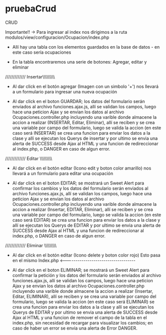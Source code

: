 # pruebaCrud
CRUD

Importante!! -> Para ingresar al index nos dirigimos a la ruta modulos/view/configuracion/Ocupacion/index.php

- Allí hay una tabla con los elementos guardados en la base de datos - en este caso sería ocupaciones

- En la tabla encontraremos una serie de botones: Agregar, editar y eliminar

///////////// Insertar\\\\\\\\\\\\\\\\\

- Al dar click en el botón agregar (Imagen con un simbolo '+') nos llevará a un formulario para ingresar una nueva ocupación

- Al dar click en el boton GUARDAR; los datos del formulario serán enviados al archivo funciones.ajax.js, allí se validan los campos, luego hace una peticion Ajax y 
  se envian los datos al archivo Ocupaciones.controller.php incluyendo una varible donde almacene la accion a realizar (INSERTAR, Editar, Eliminar), 
  allí se reciben y se crea una variable por campo del formulario, luego se valida la accion (en este caso será INSERTAR) se crea una funcion para enviar los datos
  a la clase y allí se ejecutan los Querys de insertar y por ultimo se envia una alerta de SUCCESS desde Ajax al HTML y una funcion de redireccionar al index.php,
  o DANGER en caso de algun error.

///////////// Editar \\\\\\\\\\\\\\\\\

- Al dar click en el botón editar (Icono edit y boton color amarillo) nos llevará a un formulario para editar una ocupación

- Al dar click en el boton EDITAR; se mostrará un Sweet Alert para confirmar los cambios y los datos del formulario serán enviados al archivo funciones.ajax.js,
  allí se validan los campos, luego hace una peticion Ajax y 
  se envian los datos al archivo Ocupaciones.controller.php incluyendo una varible donde almacene la accion a realizar (Insertar, EDITAR, Eliminar), 
  allí se reciben y se crea una variable por campo del formulario, luego se valida la accion (en este caso será EDITAR) se crea una funcion para enviar los datos
  a la clase y allí se ejecutan los Querys de EDITAR y por ultimo se envia una alerta de SUCCESS desde Ajax al HTML y una funcion de redireccionar al index.php,
  o DANGER en caso de algun error.

///////////// Eliminar \\\\\\\\\\\\\\\\\

- Al dar click en el botón editar (Icono delete y boton color rojo) Esto pasa en el mismo Index.php <-----------------------------------

- Al dar click en el boton ELIMINAR; se mostrará un Sweet Alert para confirmar la petición y los datos del formulario serán enviados al archivo funciones.ajax.js,
  allí se validan los campos, luego hace una peticion Ajax y 
  se envian los datos al archivo Ocupaciones.controller.php incluyendo una varible donde almacene la accion a realizar (Insertar, Editar, ELIMINAR), 
  allí se reciben y se crea una variable por campo del formulario, luego se valida la accion (en este caso será ELIMINAR) se crea una funcion para enviar los datos
  a la clase y allí se ejecutan los Querys de EDITAR y por ultimo se envia una alerta de SUCCESS desde Ajax al HTML y una funcion de remover el campo de la tabla en el index.php,
  sin necesidad de recargar para visualizar los cambios; en caso de haber un error se envia una alerta de Error DANGER.
  
  
  
